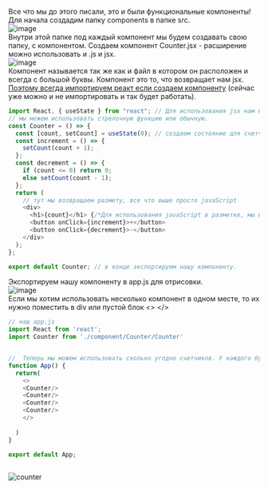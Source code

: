 Все что мы до этого писали, это и были функциональные компоненты!
Для начала создадим папку components в папке src.<br>
![image](https://user-images.githubusercontent.com/70824286/152684905-a40f81e3-9c0a-4a56-aa07-99f7413ea56e.png)<br>
Внутри этой папке под каждый компонент мы будем создавать свою папку, с компонентом.
Создаем компонент Counter.jsx - расширение можно использовать и .js и jsx.<br>
![image](https://user-images.githubusercontent.com/70824286/152702834-dac37f27-945c-4f3e-8064-0f52ec82df6c.png)<br>
Компонент называется так же как и файл в котором он расположен и всегда с большой буквы. Компонент это то, что возвращает нам jsx. [Поэтому всегда импортируем реакт если создаем компоненту](https://github.com/Aquariids/Js-Ts-React-etc../blob/main/React/JSX-indexjs-App.md#-jsx-) (сейчас уже можно и не импортировать и так будет работать).
```javaScript
import React, { useState } from "react"; // Для использования jsx нам нужно импортировать реакт.
// мы можем использовать стрелочную функцию или обычную.
const Counter = () => {
  const [count, setCount] = useState(0); // создаем состояние для счетчика
  const increment = () => {
    setCount(count + 1);
  };
  const decrement = () => {
    if (count <= 0) return 0;
    else setCount(count - 1);
  };
  return (
    // тут мы возвращаем размету, все что выше просто javaScript
    <div>
      <h1>{count}</h1> {/*Для использования javaScript в разметке, мы всегда указываем скобки {}*/} 
      <button onClick={increment}>+</button>
      <button onClick={decrement}>-</button>
    </div>
  );
};

export default Counter; // в конце экспортируем нашу компоненту.

```
Экспортируем нашу компоненту в app.js для отрисовки.<br>
![image](https://user-images.githubusercontent.com/70824286/152703763-176ac5fb-845d-47ac-9de1-6d4c224f214a.png)<br>
Если мы хотим использовать несколько компонент в одном месте, то их нужно поместить в div или пустой блок <> </>
```javaScript
// наш app.js 
import React from 'react';
import Counter from './component/Counter/Counter'


//  Теперь мы можем использовать сколько угодно счетчиков. У каждого будет свое состояние, они независимы.
function App() {
  return(
    <>  
    <Counter/>
    <Counter/>
    <Counter/>
    <Counter/>
    </>
    
  )
}

export default App;
 
```
![counter](https://github.com/Aquariids/React/blob/main/img/conter.gif)<br>
